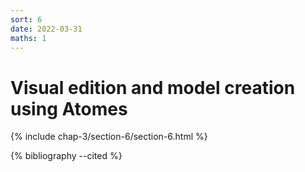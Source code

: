 ```yaml
---
sort: 6
date: 2022-03-31
maths: 1
---
```


# Visual edition and model creation using Atomes

{% include chap-3/section-6/section-6.html %}

{% bibliography --cited %}
